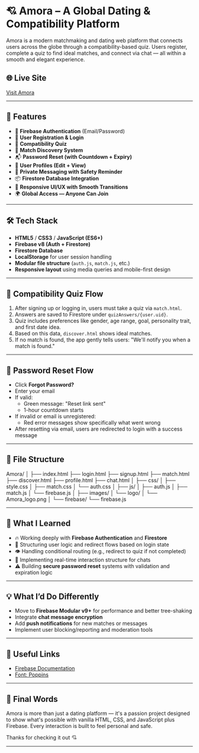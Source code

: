 # 💘 Amora – A Global Dating & Compatibility Platform

Amora is a modern matchmaking and dating web platform that connects users across the globe through a compatibility-based quiz. Users register, complete a quiz to find ideal matches, and connect via chat — all within a smooth and elegant experience.

## 🌐 Live Site
[Visit Amora](https://your-deployed-link-here.com)

---

## 📌 Features

- 🔐 **Firebase Authentication** (Email/Password)
- 📝 **User Registration & Login**
- 💖 **Compatibility Quiz**
- 🧠 **Match Discovery System**
- 📬 **Password Reset (with Countdown + Expiry)**
- 👤 **User Profiles (Edit + View)**
- 💬 **Private Messaging with Safety Reminder**
- 📦 **Firestore Database Integration**
- 📱 **Responsive UI/UX with Smooth Transitions**
- 🌍 **Global Access — Anyone Can Join**

---

## 🛠 Tech Stack

- **HTML5** / **CSS3** / **JavaScript (ES6+)**
- **Firebase v8 (Auth + Firestore)**
- **Firestore Database**
- **LocalStorage** for user session handling
- **Modular file structure** (`auth.js`, `match.js`, etc.)
- **Responsive layout** using media queries and mobile-first design

---

## 🧪 Compatibility Quiz Flow

1. After signing up or logging in, users must take a quiz via `match.html`.
2. Answers are saved to Firestore under `quizAnswers/{user.uid}`.
3. Quiz includes preferences like gender, age range, goal, personality trait, and first date idea.
4. Based on this data, `discover.html` shows ideal matches.
5. If no match is found, the app gently tells users: "We'll notify you when a match is found."

---

## 🔄 Password Reset Flow

- Click **Forgot Password?**
- Enter your email
- If valid:
  - Green message: "Reset link sent"
  - 1-hour countdown starts
- If invalid or email is unregistered:
  - Red error messages show specifically what went wrong
- After resetting via email, users are redirected to login with a success message

---

## 📁 File Structure

Amora/
│
├── index.html
├── login.html
├── signup.html
├── match.html
├── discover.html
├── profile.html
├── chat.html
│
├── css/
│ ├── style.css
│ ├── match.css
│ └── auth.css
│
├── js/
│ ├── auth.js
│ ├── match.js
│ └── firebase.js
│
├── images/
│ └── logo/
│ └── Amora_logo.png
│
└── firebase/
└── firebase.js


---

## 📌 What I Learned

- 🔥 Working deeply with **Firebase Authentication** and **Firestore**
- 🧠 Structuring user logic and redirect flows based on login state
- 👁 Handling conditional routing (e.g., redirect to quiz if not completed)
- 💬 Implementing real-time interaction structure for chats
- ⚠️ Building **secure password reset** systems with validation and expiration logic

---

## 💡 What I’d Do Differently

- Move to **Firebase Modular v9+** for performance and better tree-shaking
- Integrate **chat message encryption**
- Add **push notifications** for new matches or messages
- Implement user blocking/reporting and moderation tools

---

## 🔗 Useful Links

- [Firebase Documentation](https://firebase.google.com/docs)
- [Font: Poppins](https://fonts.google.com/specimen/Poppins)

---

## 🙌 Final Words

Amora is more than just a dating platform — it's a passion project designed to show what's possible with vanilla HTML, CSS, and JavaScript plus Firebase. Every interaction is built to feel personal and safe.

Thanks for checking it out 💘

---

